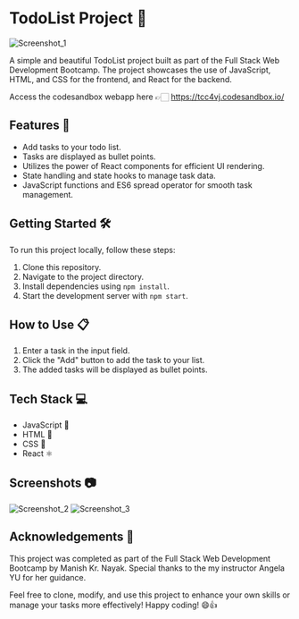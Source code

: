 # TodoList Project 📝

![Screenshot_1](https://github.com/fixmanish/react-login/assets/131751286/5f2a6776-ef53-469d-8eb0-cc01bce85d90)

A simple and beautiful TodoList project built as part of the Full Stack Web Development Bootcamp. The project showcases the use of JavaScript, HTML, and CSS for the frontend, and React for the backend.

Access the codesandbox webapp here 👉🏻 https://tcc4vj.codesandbox.io/

## Features 🚀

- Add tasks to your todo list.
- Tasks are displayed as bullet points.
- Utilizes the power of React components for efficient UI rendering.
- State handling and state hooks to manage task data.
- JavaScript functions and ES6 spread operator for smooth task management.

## Getting Started 🛠️

To run this project locally, follow these steps:

1. Clone this repository.
2. Navigate to the project directory.
3. Install dependencies using `npm install`.
4. Start the development server with `npm start`.

## How to Use 📋

1. Enter a task in the input field.
2. Click the "Add" button to add the task to your list.
3. The added tasks will be displayed as bullet points.

## Tech Stack 💻

- JavaScript 🚀
- HTML 🧱
- CSS 🎨
- React ⚛

## Screenshots 📷

![Screenshot_2](https://github.com/fixmanish/react-login/assets/131751286/94e368f9-bc70-4203-bbe6-b25ceb03de8f)
![Screenshot_3](https://github.com/fixmanish/react-login/assets/131751286/36aaa8c3-08b5-433d-b03a-31ddde3ee1a4)

## Acknowledgements 👏

This project was completed as part of the Full Stack Web Development Bootcamp by Manish Kr. Nayak. Special thanks to the my instructor Angela YU for her guidance.

Feel free to clone, modify, and use this project to enhance your own skills or manage your tasks more effectively! Happy coding! 😄👍
